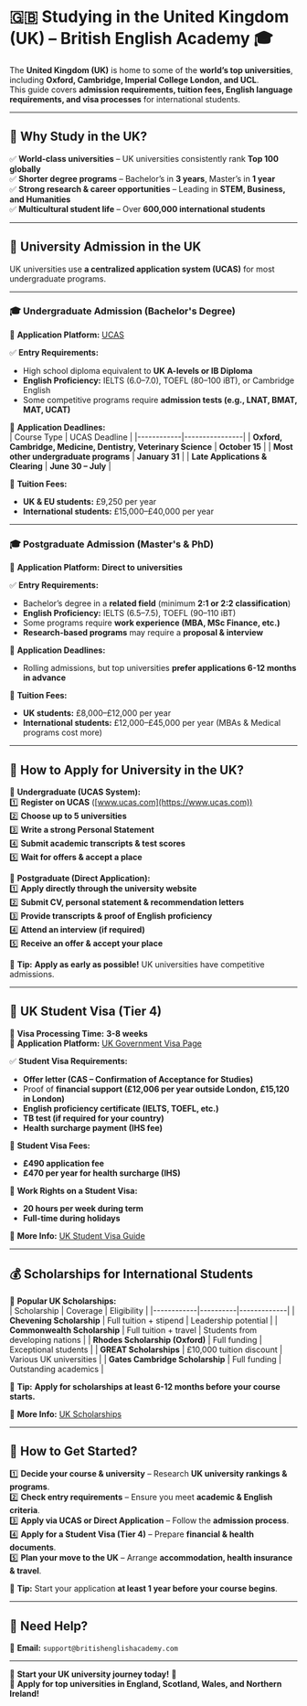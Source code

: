 # 🇬🇧 Studying in the United Kingdom (UK) – British English Academy 🎓  

The **United Kingdom (UK)** is home to some of the **world’s top universities**, including **Oxford, Cambridge, Imperial College London, and UCL**.  
This guide covers **admission requirements, tuition fees, English language requirements, and visa processes** for international students.

---

## 📌 Why Study in the UK?  
✅ **World-class universities** – UK universities consistently rank **Top 100 globally**  
✅ **Shorter degree programs** – Bachelor’s in **3 years**, Master’s in **1 year**  
✅ **Strong research & career opportunities** – Leading in **STEM, Business, and Humanities**  
✅ **Multicultural student life** – Over **600,000 international students**  

---

## 📁 University Admission in the UK  
UK universities use **a centralized application system (UCAS)** for most undergraduate programs.  

---

### **🎓 Undergraduate Admission (Bachelor's Degree)**
📌 **Application Platform:** [UCAS](https://www.ucas.com)  

✅ **Entry Requirements:**  
- High school diploma equivalent to **UK A-levels or IB Diploma**  
- **English Proficiency:** IELTS (6.0–7.0), TOEFL (80–100 iBT), or Cambridge English  
- Some competitive programs require **admission tests (e.g., LNAT, BMAT, MAT, UCAT)**  

📌 **Application Deadlines:**  
| Course Type | UCAS Deadline |
|------------|----------------|
| **Oxford, Cambridge, Medicine, Dentistry, Veterinary Science** | **October 15** |
| **Most other undergraduate programs** | **January 31** |
| **Late Applications & Clearing** | **June 30 – July** |

📌 **Tuition Fees:**  
- **UK & EU students:** £9,250 per year  
- **International students:** £15,000–£40,000 per year  

---

### **🎓 Postgraduate Admission (Master's & PhD)**
📌 **Application Platform:** **Direct to universities**  

✅ **Entry Requirements:**  
- Bachelor’s degree in a **related field** (minimum **2:1 or 2:2 classification**)  
- **English Proficiency:** IELTS (6.5–7.5), TOEFL (90–110 iBT)  
- Some programs require **work experience (MBA, MSc Finance, etc.)**  
- **Research-based programs** may require a **proposal & interview**  

📌 **Application Deadlines:**  
- Rolling admissions, but top universities **prefer applications 6-12 months in advance**  

📌 **Tuition Fees:**  
- **UK students:** £8,000–£12,000 per year  
- **International students:** £12,000–£45,000 per year (MBAs & Medical programs cost more)  

---

## 📝 **How to Apply for University in the UK?**
📌 **Undergraduate (UCAS System):**  
1️⃣ **Register on UCAS** ([www.ucas.com](https://www.ucas.com))  
2️⃣ **Choose up to 5 universities**  
3️⃣ **Write a strong Personal Statement**  
4️⃣ **Submit academic transcripts & test scores**  
5️⃣ **Wait for offers & accept a place**  

📌 **Postgraduate (Direct Application):**  
1️⃣ **Apply directly through the university website**  
2️⃣ **Submit CV, personal statement & recommendation letters**  
3️⃣ **Provide transcripts & proof of English proficiency**  
4️⃣ **Attend an interview (if required)**  
5️⃣ **Receive an offer & accept your place**  

📌 **Tip:** **Apply as early as possible!** UK universities have competitive admissions.  

---

## 🛂 **UK Student Visa (Tier 4)**
📌 **Visa Processing Time:** **3-8 weeks**  
📌 **Application Platform:** [UK Government Visa Page](https://www.gov.uk/student-visa)  

✅ **Student Visa Requirements:**  
- **Offer letter (CAS – Confirmation of Acceptance for Studies)**  
- Proof of **financial support (£12,006 per year outside London, £15,120 in London)**  
- **English proficiency certificate (IELTS, TOEFL, etc.)**  
- **TB test (if required for your country)**  
- **Health surcharge payment (IHS fee)**  

📌 **Student Visa Fees:**  
- **£490 application fee**  
- **£470 per year for health surcharge (IHS)**  

📌 **Work Rights on a Student Visa:**  
- **20 hours per week during term**  
- **Full-time during holidays**  

🔗 **More Info:** [UK Student Visa Guide](https://www.gov.uk/student-visa)  

---

## 💰 **Scholarships for International Students**
📌 **Popular UK Scholarships:**  
| Scholarship | Coverage | Eligibility |
|------------|----------|-------------|
| **Chevening Scholarship** | Full tuition + stipend | Leadership potential |
| **Commonwealth Scholarship** | Full tuition + travel | Students from developing nations |
| **Rhodes Scholarship (Oxford)** | Full funding | Exceptional students |
| **GREAT Scholarships** | £10,000 tuition discount | Various UK universities |
| **Gates Cambridge Scholarship** | Full funding | Outstanding academics |

📌 **Tip:** **Apply for scholarships at least 6-12 months before your course starts.**  

🔗 **More Info:** [UK Scholarships](https://www.chevening.org)  


---

## 🚀 How to Get Started?  
1️⃣ **Decide your course & university** – Research **UK university rankings & programs**.  
2️⃣ **Check entry requirements** – Ensure you meet **academic & English criteria**.  
3️⃣ **Apply via UCAS or Direct Application** – Follow the **admission process**.  
4️⃣ **Apply for a Student Visa (Tier 4)** – Prepare **financial & health documents**.  
5️⃣ **Plan your move to the UK** – Arrange **accommodation, health insurance & travel**.  

📌 **Tip:** Start your application **at least 1 year before your course begins**.  

---

## 📩 Need Help?  
📧 **Email:** `support@britishenglishacademy.com`  

---

🎉 **Start your UK university journey today!** 🚀  
🔗 **Apply for top universities in England, Scotland, Wales, and Northern Ireland!**
